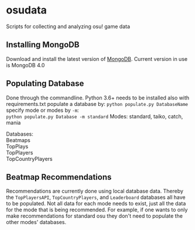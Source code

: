 # osudata
Scripts for collecting and analyzing osu! game data

## Installing MongoDB
Download and install the latest version of <a href="https://www.mongodb.com/what-is-mongodb">MongoDB</a>.
Current version in use is MongoDB 4.0

## Populating Database
Done through the commandline. Python 3.6+ needs to be installed also with requirements.txt
populate a database by: `python populate.py DatabaseName`
specify mode or modes by `-m`:<br> 
`python populate.py Database -m standard`
Modes: standard, taiko, catch, mania

Databases:<br>
Beatmaps<br>
TopPlays<br>
TopPlayers<br>
TopCountryPlayers<br>


## Beatmap Recommendations
Recommendations are currently done using local database data. Thereby the `TopPlayersAPI`, `TopCountryPlayers`, and `Leaderboard` databases all have to be populated. Not all data for each mode needs to exist, just all the data for the mode that is being recommended. For example, if one wants to only make recommendations for standard osu they don't need to populate the other modes' databases. 

